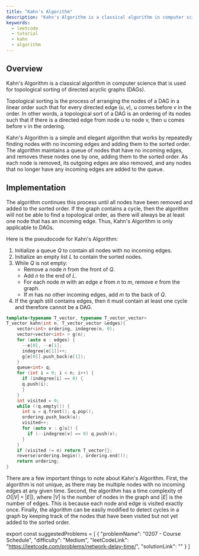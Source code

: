 ```yaml
---
title: "Kahn's Algorithm"
description: "Kahn's Algorithm is a classical algorithm in computer science that is used for topological sorting of directed acyclic graphs (DAGs)"
keywords:
  - leetcode
  - tutorial
  - kahn
  - algorithm
---
```


## Overview

Kahn's Algorithm is a classical algorithm in computer science that is used for topological sorting of directed acyclic graphs (DAGs). 

Topological sorting is the process of arranging the nodes of a DAG in a linear order such that for every directed edge $(u, v)$, u comes before v in the order. In other words, a topological sort of a DAG is an ordering of its nodes such that if there is a directed edge from node u to node v, then u comes before v in the ordering.

Kahn's Algorithm is a simple and elegant algorithm that works by repeatedly finding nodes with no incoming edges and adding them to the sorted order. The algorithm maintains a queue of nodes that have no incoming edges, and removes these nodes one by one, adding them to the sorted order. As each node is removed, its outgoing edges are also removed, and any nodes that no longer have any incoming edges are added to the queue.
## Implementation

The algorithm continues this process until all nodes have been removed and added to the sorted order. If the graph contains a cycle, then the algorithm will not be able to find a topological order, as there will always be at least one node that has an incoming edge. Thus, Kahn's Algorithm is only applicable to DAGs.

Here is the pseudocode for Kahn's Algorithm:

1. Initialize a queue $Q$ to contain all nodes with no incoming edges.
2. Initialize an empty list $L$ to contain the sorted nodes.
3. While $Q$ is not empty:
    - Remove a node $n$ from the front of $Q$.
    - Add $n$ to the end of $L$.
    - For each node $m$ with an edge $e$ from $n$ to $m$, remove $e$ from the graph.
    - If $m$ has no other incoming edges, add $m$ to the back of $Q$.
4. If the graph still contains edges, then it must contain at least one cycle and therefore cannot be a DAG.

<Tabs>
<TabItem value="cpp" label="C++">
<SolutionAuthor name="@wingkwong"/>

```cpp
template<typename T_vector, typename T_vector_vector>
T_vector kahn(int n, T_vector_vector &edges){
    vector<int> ordering, indegree(n, 0);
    vector<vector<int> > g(n);
    for (auto e : edges) {
      --e[0], --e[1];
      indegree[e[1]]++;
      g[e[0]].push_back(e[1]);
    }
    queue<int> q;
    for (int i = 0; i < n; i++) {
      if (indegree[i] == 0) {
      q.push(i);
      }
    }
    int visited = 0;
    while (!q.empty()) {
      int u = q.front(); q.pop();
      ordering.push_back(u);
      visited++;
      for (auto v : g[u]) {
        if (--indegree[v] == 0) q.push(v);
      }
    }
    if (visited != n) return T_vector{};
    reverse(ordering.begin(), ordering.end());
    return ordering;
}
```

</TabItem>
</Tabs>

There are a few important things to note about Kahn's Algorithm. First, the algorithm is not unique, as there may be multiple nodes with no incoming edges at any given time. Second, the algorithm has a time complexity of $O(|V| + |E|)$, where $|V|$ is the number of nodes in the graph and $|E|$ is the number of edges. This is because each node and edge is visited exactly once. Finally, the algorithm can be easily modified to detect cycles in a graph by keeping track of the nodes that have been visited but not yet added to the sorted order.

export const suggestedProblems = [
  {
    "problemName": "0207 - Course Schedule",
    "difficulty": "Medium",
    "leetCodeLink": "https://leetcode.com/problems/network-delay-time/",
    "solutionLink": ""
  }
]

<Table title="Suggested Problems" data={suggestedProblems} />